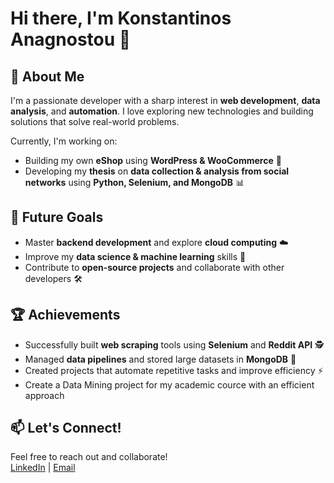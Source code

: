 # Hi there, I'm Konstantinos Anagnostou 👋

## 🚀 About Me
I'm a passionate developer with a sharp interest in **web development**, **data analysis**, and **automation**. I love exploring new technologies and building solutions that solve real-world problems.  

Currently, I'm working on:  
- Building my own **eShop** using **WordPress & WooCommerce** 🛒  
- Developing my **thesis** on **data collection & analysis from social networks** using **Python, Selenium, and MongoDB** 📊  

## 🎯 Future Goals
- Master **backend development** and explore **cloud computing** ☁️  
- Improve my **data science & machine learning** skills 🤖  
- Contribute to **open-source projects** and collaborate with other developers 🛠️  

## 🏆 Achievements
- Successfully built **web scraping** tools using **Selenium** and **Reddit API** 🕵️  
- Managed **data pipelines** and stored large datasets in **MongoDB** 📂  
- Created projects that automate repetitive tasks and improve efficiency ⚡
- Create a Data Mining project for my academic cource with an efficient approach   

## 📫 Let's Connect!
Feel free to reach out and collaborate!  
[LinkedIn](www.linkedin.com/in/konstantinos-anagnostou-634b51306) |   [Email](k.anagnostou200328@gmail.com)

